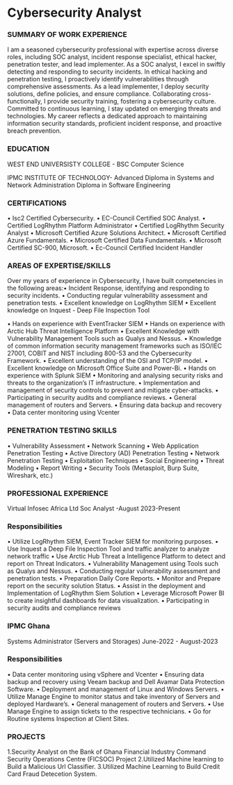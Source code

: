 # Cybersecurity Analyst

###  SUMMARY OF WORK EXPERIENCE
I am a seasoned cybersecurity professional with expertise across diverse roles, including SOC
analyst, incident response specialist, ethical hacker, penetration tester, and lead implementer. As a
SOC analyst, I excel in swiftly detecting and responding to security incidents. In ethical hacking and
penetration testing, I proactively identify vulnerabilities through comprehensive assessments. As a
lead implementer, I deploy security solutions, define policies, and ensure compliance. Collaborating
cross-functionally, I provide security training, fostering a cybersecurity culture. Committed to
continuous learning, I stay updated on emerging threats and technologies. My career reflects a
dedicated approach to maintaining information security standards, proficient incident response, and
proactive breach prevention.

###  EDUCATION
WEST END UNIVERSISTY COLLEGE - BSC Computer Science

IPMC INSTITUTE OF TECHNOLOGY-
Advanced Diploma in Systems and Network Administration
Diploma in Software Engineering

###  CERTIFICATIONS
• Isc2 Certified Cybersecurity.
• EC-Council Certified SOC Analyst.
• Certified LogRhythm Platform Administrator
• Certified LogRhythm Security Analyst
• Microsoft Certified Azure Solutions Architect.
• Microsoft Certified Azure Fundamentals.
• Microsoft Certified Data Fundamentals.
• Microsoft Certified SC-900, Microsoft.
•	Ec-Council Certified Incident Handler

### AREAS OF EXPERTISE/SKILLS
Over my years of experience in Cybersecurity, I have built competencies in the following areas:•
Incident Response, identifying and responding to security incidents.
• Conducting regular vulnerability assessment and penetration tests.
• Excellent knowledge on LogRhythm SIEM
• Excellent knowledge on Inquest - Deep File Inspection Tool

• Hands on experience with EventTracker SIEM
• Hands on experience with Arctic Hub Threat Intelligence Platform
• Excellent Knowledge with Vulnerability Management Tools such as Qualys and Nessus.
• Knowledge of common information security management frameworks such as ISO/IEC
27001, COBIT and NIST including 800-53 and the Cybersecurity Framework.
• Excellent understanding of the OSI and TCP/IP model.
• Excellent knowledge on Microsoft Office Suite and Power-Bi.
• Hands on experience with Splunk SIEM
• Monitoring and analysing security risks and threats to the organization’s IT infrastructure.
• Implementation and management of security controls to prevent and mitigate cyber-attacks.
• Participating in security audits and compliance reviews.
• General management of routers and Servers.
• Ensuring data backup and recovery
• Data center monitoring using Vcenter

### PENETRATION TESTING SKILLS
• Vulnerability Assessment
• Network Scanning
• Web Application Penetration Testing
• Active Directory (AD) Penetration Testing
• Network Penetration Testing
• Exploitation Techniques
• Social Engineering
• Threat Modeling
• Report Writing
• Security Tools (Metasploit, Burp Suite, Wireshark, etc.)

### PROFESSIONAL EXPERIENCE
Virtual Infosec Africa Ltd
Soc Analyst -August 2023-Present

### Responsibilities

• Utilize LogRhythm SIEM, Event Tracker SIEM for monitoring purposes.
• Use Inquest a Deep File Inspection Tool and traffic analyzer to analyze network traffic
• Use Arctic Hub Threat a Intelligence Platform to detect and report on Threat Indicators.
• Vulnerability Management using Tools such as Qualys and Nessus.
• Conducting regular vulnerability assessment and penetration tests.
• Preparation Daily Core Reports.
• Monitor and Prepare report on the security solution Status.
• Assist in the deployment and Implementation of LogRhythm Siem Solution
• Leverage Microsoft Power BI to create insightful dashboards for data visualization.
• Participating in security audits and compliance reviews

### IPMC Ghana
Systems Administrator (Servers and Storages) June-2022 - August-2023

### Responsibilities
• Data center monitoring using vSphere and Vcenter
• Ensuring data backup and recovery using Veeam backup and Dell Avamar Data Protection
Software.
• Deployment and management of Linux and Windows Servers.
• Utilize Manage Engine to monitor status and take inventory of Servers and deployed
Hardware’s.
• General management of routers and Servers.
• Use Manage Engine to assign tickets to the respective technicians.
• Go for Routine systems Inspection at Client Sites.

### PROJECTS
1.Security Analyst on the Bank of Ghana  Financial Industry Command Security Operations Centre (FICSOC) Project 
2.Utilized Machine learning to Build a Malicious Url Classifier.
3.Utilized Machine Learning to Build Credit Card Fraud Detecetion System.

